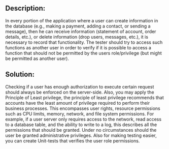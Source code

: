 ## Description:

In every portion of the application where a user can create information in the database (e.g., making a payment, adding a contact, or sending a message), then he can receive information (statement of account, order details, etc.), or delete information (drop users, messages, etc.), it is necessary to record that functionality. The tester should try to access such functions as another user in order to verify if it is possible to access a function that should not be permitted by the users role/privilege (but might be permitted as another user).

## Solution:

Checking if a user has enough authorization to execute certain request should always be enforced on the server-side. Also, you may apply the Principle of Least privilege, the principle of least privilege recommends that accounts have the least amount of privilege required to perform their business processes. This encompasses user rights, resource permissions such as CPU limits, memory, network, and file system permissions. For example, if a user server only requires access to the network, read access to a database table, and the ability to write to a log, this describes all the permissions that should be granted. Under no circumstances should the user be granted administrative privileges. Also for making testing easier, you can create Unit-tests that verifies the user role permissions.
